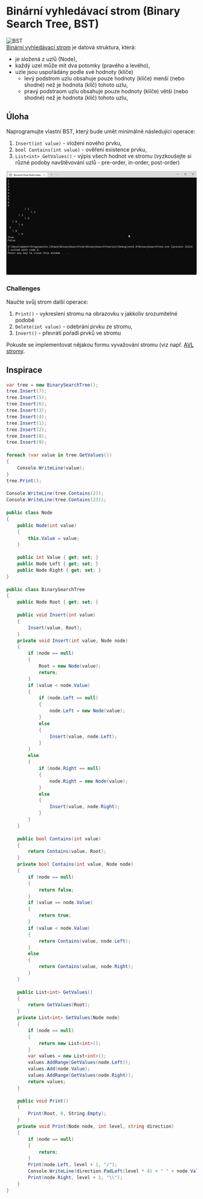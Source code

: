 ﻿# Binární vyhledávací strom (Binary Search Tree, BST)
![BST](bst.svg)  
[Binární vyhledávací strom](https://cs.wikipedia.org/wiki/Bin%C3%A1rn%C3%AD_vyhled%C3%A1vac%C3%AD_strom) je datová struktura, která:
* je složená z uzlů (Node),
* každý uzel může mít dva potomky (pravého a levého),
* uzle jsou uspořádány podle své hodnoty (klíče)
    * levý podstrom uzlu obsahuje pouze hodnoty (klíče) menší (nebo shodné) než je hodnota (klíč) tohoto uzlu,
    * pravý podstraom uzlu obsahuje pouze hodnoty (klíče) větší (nebo shodné) než je hodnota (klíč) tohoto uzlu,

## Úloha
Naprogramujte vlastní BST, který bude umět minimálně následující operace:
1. `Insert(int value)` - vložení nového prvku,
1. `bool Contains(int value)` - ověření existence prvku,
1. `List<int> GetValues()` - výpis všech hodnot ve stromu (vyzkoušejte si různé podoby navštěvování uzlů - pre-order, in-order, post-order)

![Screenshot](screenshot.png)

### Challenges
Naučte svůj strom další operace:
1. `Print()` - vykreslení stromu na obrazovku v jakkoliv srozumitelné podobě
1. `Delete(int value)` - odebrání prvku ze stromu,
1. `Invert()` - převrátí pořadí prvků ve stromu

Pokuste se implementovat nějakou formu vyvažování stromu (viz např. [AVL stromy](https://cs.wikipedia.org/wiki/AVL-strom).

## Inspirace
```csharp
var tree = new BinarySearchTree();
tree.Insert(7);
tree.Insert(5);
tree.Insert(6);
tree.Insert(3);
tree.Insert(4);
tree.Insert(1);
tree.Insert(2);
tree.Insert(8);
tree.Insert(9);

foreach (var value in tree.GetValues())
{
	Console.WriteLine(value);
}
tree.Print();

Console.WriteLine(tree.Contains(2));
Console.WriteLine(tree.Contains(23));

public class Node
{
	public Node(int value)
	{
		this.Value = value;
	}

	public int Value { get; set; }
	public Node Left { get; set; }
	public Node Right { get; set; }
}

public class BinarySearchTree
{
	public Node Root { get; set; }

	public void Insert(int value)
	{
		Insert(value, Root);
	}
	private void Insert(int value, Node node)
	{
		if (node == null)
		{
			Root = new Node(value);
			return;
		}
		if (value < node.Value)
		{
			if (node.Left == null)
			{
				node.Left = new Node(value);
			}
			else
			{
				Insert(value, node.Left);
			}
		}
		else
		{
			if (node.Right == null)
			{
				node.Right = new Node(value);
			}
			else
			{
				Insert(value, node.Right);
			}
		}
	}

	public bool Contains(int value)
	{
		return Contains(value, Root);
	}
	private bool Contains(int value, Node node)
	{
		if (node == null)
		{
			return false;
		}
		if (value == node.Value)
		{
			return true;
		}
		if (value < node.Value)
		{
			return Contains(value, node.Left);
		}
		else
		{
			return Contains(value, node.Right);
		}
	}

	public List<int> GetValues()
	{
		return GetValues(Root);
	}
	private List<int> GetValues(Node node)
	{
		if (node == null)
		{
			return new List<int>();
		}
		var values = new List<int>();
		values.AddRange(GetValues(node.Left));
		values.Add(node.Value);
		values.AddRange(GetValues(node.Right));
		return values;
	}

	public void Print()
	{
		Print(Root, 0, String.Empty);
	}
	private void Print(Node node, int level, string direction)
	{
		if (node == null)
		{
			return;
		}
		Print(node.Left, level + 1, "/");
		Console.WriteLine(direction.PadLeft(level * 4) + " " + node.Value.ToString().PadRight(4));
		Print(node.Right, level + 1, "\\");
	}
}
```